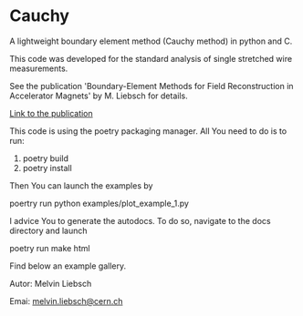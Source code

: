 # Cauchy
A lightweight boundary element method (Cauchy method) in python and C.

This code was developed for the standard analysis of single stretched wire measurements.

See the publication 'Boundary-Element Methods for Field Reconstruction in Accelerator Magnets' by
M. Liebsch for details.

[Link to the publication](https://ieeexplore.ieee.org/document/8954937)

This code is using the poetry packaging manager. All You need to do is to run:
1. poetry build
2. poetry install

Then You can launch the examples by

poertry run python examples/plot_example_1.py

I advice You to generate the autodocs. To do so, navigate to the docs directory and launch

poetry run make html

Find below an example gallery.

Autor: Melvin Liebsch

Emai: melvin.liebsch@cern.ch
